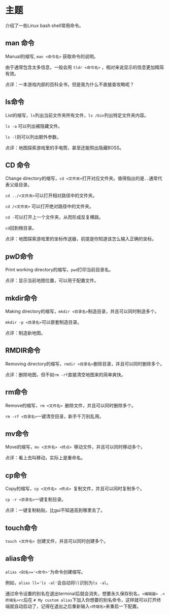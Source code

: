 # 主题

介绍了一些Linux bash shell常用命令。

## man 命令

Manual的缩写, `man <命令名>` 获取命令的说明。

由于通常包含太多信息，一般会用 `tldr <命令名>` ，相对来说显示的信息更加精简有效。

点评：一本游戏内部的百科全书，但是我为什么不直接查攻略呢？

## ls命令

List的缩写，`ls`列出当前文件夹所有文件，`ls /bin`列出特定文件夹内容。

`ls -a` 可以列出被隐藏文件。

`ls -l`则可以列出额外参数。

点评：地图探索游戏里的手电筒，甚至还能照出隐藏BOSS。

##  CD 命令

Change directory的缩写，`cd <文件夹>`打开对应文件夹。值得指出的是`..`通常代表父级目录。

`cd ../<文件夹>`可以打开相对路径中的文件夹。

`cd /<文件夹>` 可以打开绝对路径中的文件夹。

`cd -`可以打开上一个文件夹，从而形成反复横跳。

`cd`回到根目录。

点评：地图探索游戏里的坐标传送器，前提是你知道该怎么输入正确的坐标。

## pwD命令

Print working directory的缩写，`pwd`打印当前目录名。

点评：显示当前地图位置，可以用于配置文件。

## mkdir命令

Making directory的缩写，`mkdir <目录名>`制造目录，并且可以同时制造多个。

`mkdir -p <目录名>`可以嵌套制造目录。

点评：制造新地图。

## RMDIR命令

Removing directory的缩写，`rmdir <目录名>`删除目录，并且可以同时删除多个。

点评：删除地图，但不如`rm -rf`直接清空地图来的简单爽快。

## rm命令

Remove的缩写，`rm <文件名> `删除文件，并且可以同时删除多个。

`rm -rf <目录名>`一键清空目录，新手千万别乱用。

## mv命令

Move的缩写，`mv <文件名> <终点> `移动文件，并且可以同时移动多个。

点评：看上去叫移动，实际上是重命名。

## cp命令

Copy的缩写，`cp <文件名> <终点> `复制文件，并且可以同时复制多个。

`cp -r <目录名>`一键复制目录。

点评：一键复制粘贴，比gui不知道高到哪里去了。

## touch命令

`touch <文件名> `创建文件，并且可以同时创建多个。

## alias命令

`alias <别名>='<命令>'`为命令创建缩写。

例如，`alias ll='ls -al'`会自动将`ll`识别为`ls -al`。

通过命令设置的别名在退出terminal后就会消失，想要永久保存别名，`<编辑器> .<终端名>rc`后在 `# My custom alias`下加入你想要的别名命令，这样就可以打开终端就自动启动了，记得在退出之后重新输入`<终端名>`来重启一下配置。


